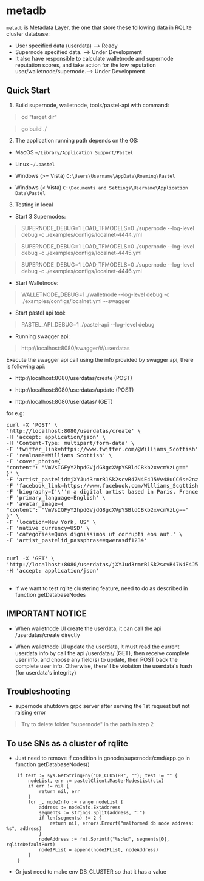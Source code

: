 # metadb

`metadb` is Metadata Layer, the one that store these following data in RQLite cluster database:
- User specified data (userdata) --> Ready
- Supernode specified data. --> Under Development
- It also have responsible to calculate walletnode and supernode reputation scores, and take action for the low reputation user/walletnode/supernode.--> Under Development

## Quick Start

 
1. Build supernode, walletnode, tools/pastel-api with command:

>cd "target  dir"

>go build ./


2. The application running path depends on the OS:

* MacOS `~/Library/Application Support/Pastel`

* Linux `~/.pastel`

* Windows (>= Vista) `C:\Users\Username\AppData\Roaming\Pastel`

* Windows (< Vista) `C:\Documents and Settings\Username\Application Data\Pastel`

  
3. Testing in local

- Start 3 Supernodes:

>SUPERNODE_DEBUG=1 LOAD_TFMODELS=0 ./supernode --log-level debug -c ./examples/configs/localnet-4444.yml

>SUPERNODE_DEBUG=1 LOAD_TFMODELS=0 ./supernode --log-level debug -c ./examples/configs/localnet-4445.yml

>SUPERNODE_DEBUG=1 LOAD_TFMODELS=0 ./supernode --log-level debug -c ./examples/configs/localnet-4446.yml

  

- Start Walletnode:

>WALLETNODE_DEBUG=1 ./walletnode --log-level debug -c ./examples/configs/localnet.yml --swagger

  
- Start pastel api tool:

>PASTEL_API_DEBUG=1 ./pastel-api --log-level debug

  

- Running swagger api:

>http://localhost:8080/swagger/#/userdatas

  

Execute the swagger api call using the info provided by swagger api, there is following api:

- http://localhost:8080/userdatas/create (POST)

- http://localhost:8080/userdatas/update (POST)

- http://localhost:8080/userdatas/<pastelid> (GET)

  
  

for e.g:
<pre>
curl -X 'POST' \
'http://localhost:8080/userdatas/create' \
-H 'accept: application/json' \
-H 'Content-Type: multipart/form-data' \
-F 'twitter_link=https://www.twitter.com/@Williams_Scottish' \
-F 'realname=Williams Scottish' \
-F 'cover_photo={
"content": "VmVsIGFyY2hpdGVjdG8gcXVpYSBldCBkb2xvcmVzLg=="
}' \
-F 'artist_pastelid=jXYJud3rmrR1Sk2scvR47N4E4J5Vv48uCC6se2nzHrBRdjaKj3ybPoi1Y2VVoRqi1GnQrYKjSxQAC7NBtvtEdS' \
-F 'facebook_link=https://www.facebook.com/Williams_Scottish' \
-F 'biography=I'\''m a digital artist based in Paris, France. ...' \
-F 'primary_language=English' \
-F 'avatar_image={
"content": "VmVsIGFyY2hpdGVjdG8gcXVpYSBldCBkb2xvcmVzLg=="
}' \
-F 'location=New York, US' \
-F 'native_currency=USD' \
-F 'categories=Quos dignissimos ut corrupti eos aut.' \
-F 'artist_pastelid_passphrase=qwerasdf1234'

  
curl -X 'GET' \
'http://localhost:8080/userdatas/jXYJud3rmrR1Sk2scvR47N4E4J5Vv48uCC6se2nzHrBRdjaKj3ybPoi1Y2VVoRqi1GnQrYKjSxQAC7NBtvtEdS' \
-H 'accept: application/json'

</pre>
  
  
* If we want to test rqlite clustering feature, need to do as described in function getDatabaseNodes

  
## IMPORTANT NOTICE

- When walletnode UI create the userdata, it can call the api /userdatas/create directly

- When walletnode UI update the userdata, it must read the current userdata info by call the api /userdatas/<pastelid> (GET), then receive complete user info, and choose any field(s) to update, then POST back the complete user info. Otherwise, there'll be violation the userdata's hash (for userdata's integrity)

  
## Troubleshooting

- supernode shutdown grpc server after serving the 1st request but not raising error

>Try to delete folder "supernode" in the path in step 2

## To use SNs as a cluster of rqlite
- Just need to remove if condition in gonode/supernode/cmd/app.go in function getDatabaseNodes()
```
	if test := sys.GetStringEnv("DB_CLUSTER", ""); test != "" {
		nodeList, err := pastelClient.MasterNodesList(ctx)
		if err != nil {
			return nil, err
		}
		for _, nodeInfo := range nodeList {
			address := nodeInfo.ExtAddress
			segments := strings.Split(address, ":")
			if len(segments) != 2 {
				return nil, errors.Errorf("malformed db node address: %s", address)
			}
			nodeAddress := fmt.Sprintf("%s:%d", segments[0], rqliteDefaultPort)
			nodeIPList = append(nodeIPList, nodeAddress)
		}
	}
```
- Or just need to make env DB_CLUSTER so that it has a value
